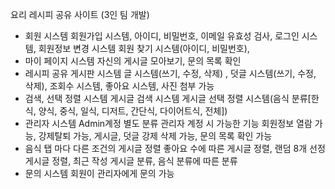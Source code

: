 요리 레시피 공유 사이트 (3인 팀 개발)
- 회원 시스템
회원가입 시스템, 아이디, 비밀번호, 이메일 유효성 검사, 로그인 시스템, 회원정보 변경 시스템
회원 찾기 시스템(아이디, 비밀번호), 
- 마이 페이지 시스템
자신의 게시글 모아보기, 문의 목록 확인
- 레시피 공유 게시판 시스템
글 시스템(쓰기, 수정, 삭제) , 덧글 시스템(쓰기, 수정, 삭제), 조회수 시스템, 좋아요 시스템,
사진 첨부 가능
- 검색, 선택 정렬 시스템
게시글 검색 시스템
게시글 선택 정렬 시스템(음식 분류[한식, 양식, 중식, 일식, 디저트, 간단식, 다이어트식, 전체])
- 관리자 시스템
Admin계정 별도 분류
관리자 계정 시 가능한 기능
회원정보 열람 가능, 강제탈퇴 가능, 게시글, 덧글 강제 삭제 가능, 문의 목록 확인 가능
- 음식 탭 마다 다른 조건의 게시글 정렬
좋아요 수에 따른 게시글 정렬, 랜덤 8개 선정 게시글 정렬, 최근 작성 게시글 분류,
음식 분류에 따른 분류
- 문의 시스템
회원이 관리자에게 문의 가능
